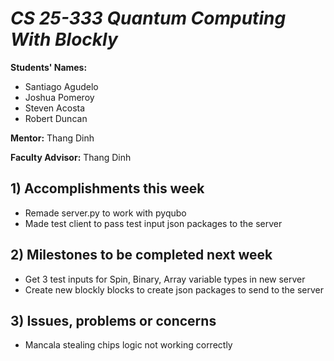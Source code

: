 # *CS 25-333 Quantum Computing With Blockly*

**Students' Names:**

 - Santiago Agudelo 
 - Joshua Pomeroy
 - Steven Acosta
 - Robert Duncan

**Mentor:**
Thang Dinh

**Faculty Advisor:**
Thang Dinh

## 1) Accomplishments this week ##
   - Remade server.py to work with pyqubo
   - Made test client to pass test input json packages to the server


## 2) Milestones to be completed next week ##
   - Get 3 test inputs for Spin, Binary, Array variable types in new server
   - Create new blockly blocks to create json packages to send to the server

## 3) Issues, problems or concerns ##
   - Mancala stealing chips logic not working correctly
   

